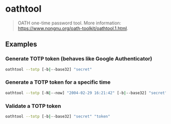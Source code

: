 # oathtool

> OATH one-time password tool. More information: <https://www.nongnu.org/oath-toolkit/oathtool.1.html>.

## Examples

### Generate TOTP token (behaves like Google Authenticator)

```bash
oathtool --totp [-b|--base32] "secret"
```

### Generate a TOTP token for a specific time

```bash
oathtool --totp [-N|--now] "2004-02-29 16:21:42" [-b|--base32] "secret"
```

### Validate a TOTP token

```bash
oathtool --totp [-b|--base32] "secret" "token"
```

